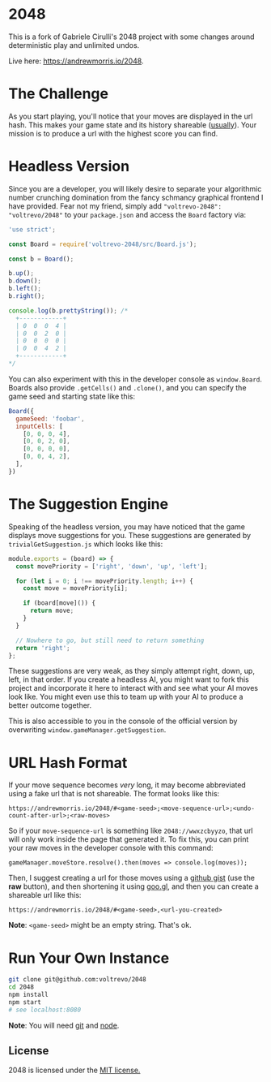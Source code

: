 # 2048
This is a fork of Gabriele Cirulli's 2048 project with some changes around deterministic play and unlimited undos.

Live here: https://andrewmorris.io/2048.

# The Challenge
As you start playing, you'll notice that your moves are displayed in the url hash. This makes your game state and its history shareable ([usually](#url-hash-format)). Your mission is to produce a url with the highest score you can find.

# Headless Version
Since you are a developer, you will likely desire to separate your algorithmic number crunching domination from the fancy schmancy graphical frontend I have provided. Fear not my friend, simply add `"voltrevo-2048": "voltrevo/2048"` to your `package.json` and access the `Board` factory via:

```js
'use strict';

const Board = require('voltrevo-2048/src/Board.js');

const b = Board();

b.up();
b.down();
b.left();
b.right();

console.log(b.prettyString()); /*
  +------------+
  | 0  0  0  4 |
  | 0  0  2  0 |
  | 0  0  0  0 |
  | 0  0  4  2 |
  +------------+
*/
```

You can also experiment with this in the developer console as `window.Board`. Boards also provide `.getCells()` and `.clone()`, and you can specify the game seed and starting state like this:

```js
Board({
  gameSeed: 'foobar',
  inputCells: [
    [0, 0, 0, 4],
    [0, 0, 2, 0],
    [0, 0, 0, 0],
    [0, 0, 4, 2],
  ],
})
```

# The Suggestion Engine
Speaking of the headless version, you may have noticed that the game displays move suggestions for you. These suggestions are generated by `trivialGetSuggestion.js` which looks like this:

```js
module.exports = (board) => {
  const movePriority = ['right', 'down', 'up', 'left'];

  for (let i = 0; i !== movePriority.length; i++) {
    const move = movePriority[i];

    if (board[move]()) {
      return move;
    }
  }

  // Nowhere to go, but still need to return something
  return 'right';
};
```

These suggestions are very weak, as they simply attempt right, down, up, left, in that order. If you create a headless AI, you might want to fork this project and incorporate it here to interact with and see what your AI moves look like. You might even use this to team up with your AI to produce a better outcome together.

This is also accessible to you in the console of the official version by overwriting `window.gameManager.getSuggestion`.

# URL Hash Format
If your move sequence becomes *very* long, it may become abbreviated using a fake url that is not shareable. The format looks like this:

`https://andrewmorris.io/2048/#<game-seed>;<move-sequence-url>;<undo-count-after-url>;<raw-moves>`

So if your `move-sequence-url` is something like `2048://wwxzcbyyzo`, that url will only work inside the page that generated it. To fix this, you can print your raw moves in the developer console with this command:

`gameManager.moveStore.resolve().then(moves => console.log(moves));`

Then, I suggest creating a url for those moves using a [github gist](https://gist.github.com/) (use the **raw** button), and then shortening it using [goo.gl](https://goo.gl/), and then you can create a shareable url like this:

`https://andrewmorris.io/2048/#<game-seed>,<url-you-created>`

**Note**: `<game-seed>` might be an empty string. That's ok.

# Run Your Own Instance

```sh
git clone git@github.com:voltrevo/2048
cd 2048
npm install
npm start
# see localhost:8080
```

**Note**: You will need [git](https://git-scm.com/book/en/v2/Getting-Started-Installing-Git) and [node](https://nodejs.org/en/download/).

## License
2048 is licensed under the [MIT license.](https://github.com/gabrielecirulli/2048/blob/master/LICENSE.txt)
